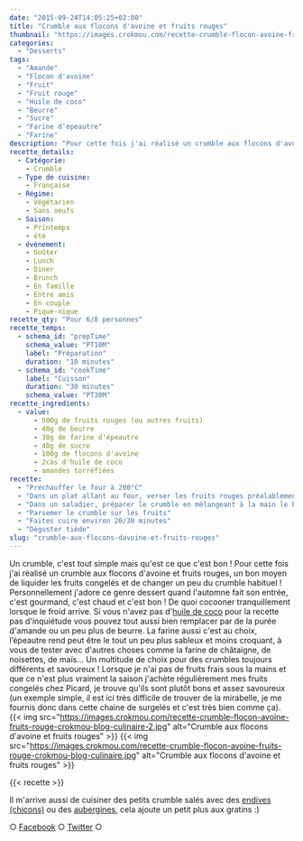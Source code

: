 ```yaml
---
date: "2015-09-24T14:05:25+02:00"
title: "Crumble aux flocons d'avoine et fruits rouges"
thumbnail: "https://images.crokmou.com/recette-crumble-flocon-avoine-fruits-rouge-crokmou-blog-culinaire-1.jpg"
categories:
  - "Desserts"
tags:
  - "Amande"
  - "Flocon d'avoine"
  - "Fruit"
  - "Fruit rouge"
  - "Huile de coco"
  - "Beurre"
  - "Sucre"
  - "Farine d'epeautre"
  - "Farine"
description: "Pour cette fois j'ai réalisé un crumble aux flocons d'avoine et fruits rouges, un bon moyen de liquider les fruits et de changer un peu du crumble habituel."
recette_details:
  - Catégorie:
    - Crumble
  - Type de cuisine:
    - Française
  - Régime:
    - Végétarien
    - Sans oeufs
  - Saison:
    - Printemps
    - été
  - évènement:
    - Goûter
    - Lunch
    - Diner
    - Brunch
    - En famille
    - Entre amis
    - En couple
    - Pique-nique
recette_qty: "Pour 6/8 personnes"
recette_temps:
  - schema_id: "prepTime"
    schema_value: "PT10M"
    label: "Préparation"
    duration: "10 minutes"
  - schema_id: "cookTime"
    label: "Cuisson"
    duration: "30 minutes"
    schema_value: "PT30M"
recette_ingredients:
  - value:
      - 500g de fruits rouges (ou autres fruits)
      - 40g de beurre
      - 30g de farine d'épeautre
      - 40g de sucre
      - 100g de flocons d'avoine
      - 2càs d'huile de coco
      - amandes torréfiées
recette:
  - "Préchauffer le four à 200°C"
  - "Dans un plat allant au four, verser les fruits rouges préalablement lavés (sauf si congelés)"
  - "Dans un saladier, préparer le crumble en mélangeant à la main le beurre mou, la farine et l'huile de coco. Ajouter ensuite le sucre puis les flocons d'avoines et enfin les amandes torréfiées concassées."
  - "Parsemer le crumble sur les fruits"
  - "Faites cuire environ 20/30 minutes"
  - "Déguster tiède"
slug: "crumble-aux-flocons-davoine-et-fruits-rouges"
---
```


Un crumble, c'est tout simple mais qu'est ce que c'est bon ! Pour cette fois j'ai réalisé un crumble aux flocons d'avoine et fruits rouges, un bon moyen de liquider les fruits congelés et de changer un peu du crumble habituel ! Personnellement j'adore ce genre dessert quand l'automne fait son entrée, c'est gourmand, c'est chaud et c'est bon ! De quoi cocooner tranquillement lorsque le froid arrive. Si vous n'avez pas d'[huile de coco](https://crokmou.com/2014/08/keimling-specialiste-du-raw-food-concours) pour la recette pas d'inquiétude vous pouvez tout aussi bien remplacer par de la purée d'amande ou un peu plus de beurre. La farine aussi c'est au choix, l’épeautre rend peut être le tout un peu plus sableux et moins croquant, à vous de tester avec d'autres choses comme la farine de châtaigne, de noisettes, de maïs... Un multitude de choix pour des crumbles toujours différents et savoureux ! Lorsque je n'ai pas de fruits frais sous la mains et que ce n'est plus vraiment la saison j'achète régulièrement mes fruits congelés chez Picard, je trouve qu'ils sont plutôt bons et assez savoureux (un exemple simple, il est ici très difficile de trouver de la mirabelle, je me fournis donc dans cette chaine de surgelés et c'est très bien comme ça). {{< img src="https://images.crokmou.com/recette-crumble-flocon-avoine-fruits-rouge-crokmou-blog-culinaire-2.jpg" alt="Crumble aux flocons d'avoine et fruits rouges" >}} {{< img src="https://images.crokmou.com/recette-crumble-flocon-avoine-fruits-rouge-crokmou-blog-culinaire.jpg" alt="Crumble aux flocons d'avoine et fruits rouges" >}}

{{< recette >}}

Il m'arrive aussi de cuisiner des petits crumble salés avec des [endives (chicons)](https://crokmou.com/2012/01/crumble-dendives-au-chevre-et-lardons) ou des [aubergines](https://crokmou.com/2011/10/crumble-aubergines-jambon-mozzarella), cela ajoute un petit plus aux gratins :)

○ [Facebook](https://www.facebook.com/crokmou.blog) ○ [Twitter](https://twitter.com/Crokmou) ○
